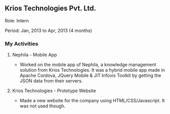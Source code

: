 ## Krios Technologies Pvt. Ltd.

Role: Intern

Period: Jan, 2013 to Apr, 2013 (4 months)

### My Activities

1. Nephila - Mobile App
    
    * Worked on the mobile app of Nephila, a knowledge management solution from Krios Technologies. It was a hybrid mobile app made in Apache Cordova, JQuery Mobile & JIT Infovis Toolkit by getting the JSON data from their servers.

2. Krios Technologies - Prototype Website

    * Made a new website for the company using HTML/CSS/Javascript. It was not used though.